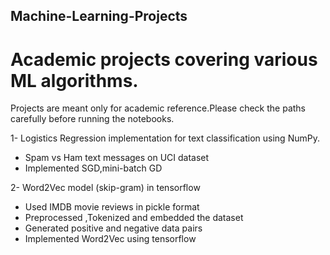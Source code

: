## Machine-Learning-Projects

# Academic projects covering various ML algorithms. 

Projects are meant only for academic reference.Please check the paths carefully before running the notebooks.

1- Logistics Regression implementation for text classification using NumPy.
   * Spam vs Ham text messages on UCI dataset
   * Implemented SGD,mini-batch GD 

2- Word2Vec model (skip-gram) in tensorflow
  * Used IMDB movie reviews in pickle format
  * Preprocessed ,Tokenized and embedded the dataset
  * Generated positive and negative data pairs
  * Implemented Word2Vec using tensorflow
